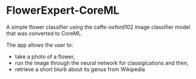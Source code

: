 # FlowerExpert-CoreML
A simple flower classifier using the caffe-oxford102 image classifier model that was converted to CoreML.

The app allows the user to:
- take a photo of a flower, 
- run the image through the neural network for classigications and then, 
- retrieve a short blurb about its genus from Wikipedia

